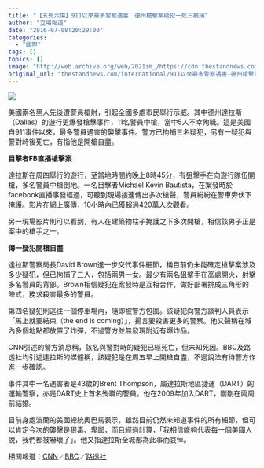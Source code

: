 ```yaml
---
title: "【五死六傷】911以來最多警察遇害　德州槍擊案疑犯一死三被捕"
author: "立場報道"
date: "2016-07-08T20:29:00"
categories:
  - "國際"
tags: []
topics: []
image: "http://web.archive.org/web/2021im_/https://cdn.thestandnews.com/media/photos/cache/600-police-salute-01_G8wSv_1200x0.png"
original_url: "thestandnews.com/international/911以來最多警察遇害-德州槍擊案疑犯一死三被捕"
---
```

![](http://web.archive.org/web/2021im_/https://cdn.thestandnews.com/media/photos/cache/600-police-salute-01_G8wSv_1200x0.png)

美國兩名黑人先後遭警員槍射，引起全國多處市民舉行示威。其中德州達拉斯（Dallas）的遊行更爆發槍擊事件，11名警員中槍，當中5人不幸殉職。這是美國自911事件以來，最多警員遇害的襲擊事件。警方已拘捕三名疑犯，另有一疑犯與警對峙後死亡，有指他是開槍自盡。

**目擊者FB直播槍擊案**

達拉斯在周四舉行的遊行，至當地時間約晚上8時45分，有狙擊手在向遊行隊伍開槍，多名警員中槍倒地。一名目擊者Michael Kevin Bautista，在案發時於facebook直播事發經過，可聽到現場接連傳出多次槍聲，警員紛紛在警車旁伏下掩護。影片在網上廣傳，10小時內已獲超過420萬人次觀看。

另一現場影片則可以看到，有人在建築物柱子掩護之下多次開槍，相信該男子正是案中的槍手之一。

**傳一疑犯開槍自盡**

達拉斯警察局長David Brown進一步交代事件細節，稱目前仍未能確定槍擊案涉及多少疑犯，但已拘捕了三人，包括兩男一女。最少有兩名狙擊手在高處開火，射擊多名警員的背部。Brown相信疑犯在案發時是互相合作，做好部署排成三角形的陣式，務求殺害最多的警員。

第四名疑犯則逃往一個停車場內，隨即被警方包圍。該疑犯向警方談判人員表示「馬上就要結束（the end is coming）」，揚言要殺害更多的警察。他又聲稱在城內多個地點都放置了炸彈，不過警方並無發現附近有爆炸品。

CNN引述的警方消息稱，該名與警對峙的疑犯已經死亡，但未知死因。BBC及路透社均引述達拉斯的媒體稱，該疑犯是在周五早上開槍自盡，不過說法有待警方作進一步確認。

事件其中一名遇害者是43歲的Brent Thompson，屬達拉斯地區捷運（DART）的運輸警察，亦是DART史上首名殉職的警員。他在2009年加入DART，剛剛在兩周前結婚。

目前身處波蘭的美國總統奧巴馬表示，雖然目前仍然未知道事件的所有細節，但可以肯定今次的襲擊是狠毒、卑鄙，而且經過計算，「我相信能夠代表每一個美國人說，我們都被嚇壞了」。他又指達拉斯全城都為此事而哀悼。

相關報道：[CNN](http://web.archive.org/web/20210628101751/http://edition.cnn.com/2016/07/08/us/philando-castile-alton-sterling-protests/index.html)／[BBC](http://web.archive.org/web/20210628101751/http://www.bbc.com/news/world-us-canada-36742835)／[路透社](http://web.archive.org/web/20210628101751/http://www.reuters.com/article/us-usa-police-idUSKCN0ZN0MF)